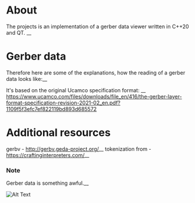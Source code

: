 # About
The projects is an implementation of a gerber data viewer written in C++20 and QT.
__
# Gerber data 
Therefore here are some of the explanations, how the reading of a gerber data looks like:__

It's based on the original Ucamco specification format: __
https://www.ucamco.com/files/downloads/file_en/416/the-gerber-layer-format-specification-revision-2021-02_en.pdf?1109f5f3efc7ef822119bd893d685572

# Additional resources
gerbv - http://gerbv.geda-project.org/__
tokenization from - https://craftinginterpreters.com/__

### Note
Gerber data is something awful.__

![Alt Text](https://media0.giphy.com/media/ypSY231xdmQQqJsMnC/giphy.gif)
